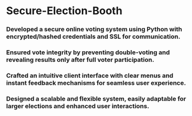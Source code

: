 # Secure-Election-Booth
### Developed a secure online voting system using Python with encrypted/hashed credentials and SSL for communication.
### Ensured vote integrity by preventing double-voting and revealing results only after full voter participation.
### Crafted an intuitive client interface with clear menus and instant feedback mechanisms for seamless user experience.
### Designed a scalable and flexible system, easily adaptable for larger elections and enhanced user interactions.
